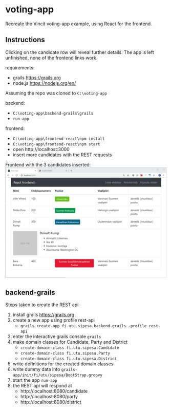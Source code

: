 # voting-app

Recreate the Vincit voting-app example, using React for the frontend.

## Instructions

Clicking on the candidate row will reveal further details.
The app is left unfinished, none of the frontend links work.

requirements:
- grails https://grails.org
- node.js https://nodejs.org/en/

Assuming the repo was cloned to `C:\voting-app`

backend:
- `C:\voting-app\backend-grails\grails`
- `run-app` 

frontend:
- `C:\voting-app\frontend-react\npm install`
- `C:\voting-app\frontend-react\npm start`
- open http://localhost:3000
- insert more candidates with the REST requests

Frontend with the 3 candidates inserted:
<img src="https://raw.githubusercontent.com/simosavonen/voting-app/master/frontend-react/img/frontend.PNG" alt="Screencap of the React Frontend" width="600" />

## backend-grails

Steps taken to create the REST api

1. install grails https://grails.org 
2. create a new app using profile rest-api
    - `grails create-app fi.utu.sipesa.backend-grails -profile rest-api`
3. enter the interactive grails console `grails`
4. make domain classes for Candidate, Party and District
    - `create-domain-class fi.utu.sipesa.Candidate`
    - `create-domain-class fi.utu.sipesa.Party`
    - `create-domain-class fi.utu.sipesa.District`
5. write definitions for the created domain classes
6. write dummy data into `grails-app/init/fi/utu/sipesa/BootStrap.groovy`
7. start the app `run-app`
8. the REST api will respond at
    - http://localhost:8080/candidate
    - http://localhost:8080/party
    - http://localhost:8080/district
